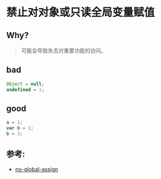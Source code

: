 # 禁止对对象或只读全局变量赋值

## Why?

> 可能会导致失去对重要功能的访问。

## bad

```js
Object = null;
undefined = 1;
```

## good

```js
a = 1;
var b = 1;
b = 2;
```

## 参考:

- [no-global-assign](https://eslint.org/docs/rules/no-global-assign)
